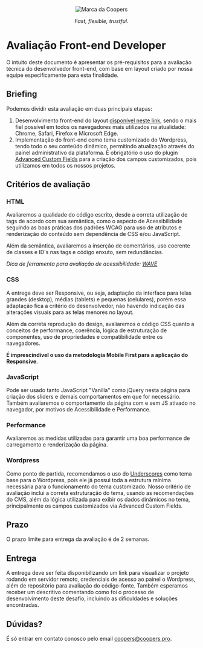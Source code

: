 <p align="center">
  <img src="https://coopers.pro/assets/img/coopers-brand.png" alt="Marca da Coopers" />
</p>

<p align="center">
  <em>Fast, flexible, trustful.</em>
</p>

# Avaliação Front-end Developer

O intuito deste documento é apresentar os pré-requisitos para a avaliação técnica do desenvolvedor front-end, com base em layout criado por nossa equipe especificamente para esta finalidade.

## Briefing

Podemos dividir esta avaliação em duas principais etapas:

1. Desenvolvimento front-end do layout [disponível neste link](https://www.figma.com/file/o0u8SSXuTNpaYEU78rCo5u/Coopers---Site-para-teste-Front-End?node-id=3299%3A330), sendo o mais fiel possível em todos os navegadores mais utilizados na atualidade: Chrome, Safari, Firefox e Microsoft Edge.
2. Implementação do front-end como tema customizado do Wordpress, tendo todo o seu conteúdo dinâmico, permitindo atualização através do painel administrativo da plataforma. É obrigatório o uso do plugin [Advanced Custom Fields](https://advancedcustomfields.com/) para a criação dos campos customizados, pois utilizamos em todos os nossos projetos.

## Critérios de avaliação

### HTML

Avaliaremos a qualidade do código escrito, desde a correta utilização de tags de acordo com sua semântica, como o aspecto de Acessibilidade seguindo as boas práticas dos padrões WCAG para uso de atributos e renderização do conteúdo sem dependência de CSS e/ou JavaScript.

Além da semântica, avaliaremos a inserção de comentários, uso coerente de classes e ID's nas tags e código enxuto, sem redundâncias.

*Dica de ferramenta para avaliação de acessibilidade: [WAVE](https://wave.webaim.org/)*

### CSS

A entrega deve ser Responsive, ou seja, adaptação da interface para telas grandes (desktop), médias (tablets) e pequenas (celulares), porém essa adaptação fica a critério do desenvolvedor, não havendo indicação das alterações visuais para as telas menores no layout.

Além da correta reprodução do design, avaliaremos o código CSS quanto a conceitos de performance, coerência, lógica de estruturação de componentes, uso de propriedades e compatibilidade entre os navegadores.

**É imprescindível o uso da metodologia Mobile First para a aplicação do Responsive**.

### JavaScript

Pode ser usado tanto JavaScript "Vanilla" como jQuery nesta página para criação dos sliders e demais comportamentos em que for necessário. Também avaliaremos o comportamento da página com e sem JS ativado no navegador, por motivos de Acessibilidade e Performance.

### Performance

Avaliaremos as medidas utilizadas para garantir uma boa performance de carregamento e renderização da página.

### Wordpress

Como ponto de partida, recomendamos o uso do [Underscores](https://underscores.me/) como tema base para o Wordpress, pois ele já possui toda a estrutura mínima necessária para o funcionamento do tema customizado.
Nosso critério de avaliação inclui a correta estruturação do tema, usando as recomendações do CMS, além da lógica utilizada para exibir os dados dinâmicos no tema, principalmente os campos customizados via Advanced Custom Fields.

## Prazo

O prazo limite para entrega da avaliação é de 2 semanas.

## Entrega

A entrega deve ser feita disponibilizando um link para visualizar o projeto rodando em servidor remoto, credenciais de acesso ao painel o Wordpress, além de repositório para avaliação do código-fonte.
Também esperamos receber um descritivo comentando como foi o processo de desenvolvimento deste desafio, incluindo as dificuldades e soluções encontradas.

## Dúvidas?

É só entrar em contato conosco pelo email coopers@coopers.pro.
